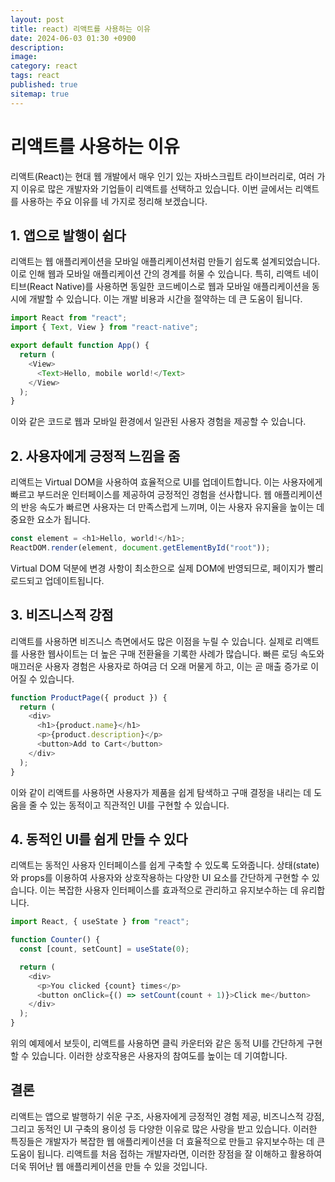 ```yaml
---
layout: post
title: react) 리액트를 사용하는 이유
date: 2024-06-03 01:30 +0900
description:
image:
category: react
tags: react
published: true
sitemap: true
---
```


# 리액트를 사용하는 이유

리액트(React)는 현대 웹 개발에서 매우 인기 있는 자바스크립트 라이브러리로, 여러 가지 이유로 많은 개발자와 기업들이 리액트를 선택하고 있습니다. 이번 글에서는 리액트를 사용하는 주요 이유를 네 가지로 정리해 보겠습니다.

## 1. 앱으로 발행이 쉽다

리액트는 웹 애플리케이션을 모바일 애플리케이션처럼 만들기 쉽도록 설계되었습니다. 이로 인해 웹과 모바일 애플리케이션 간의 경계를 허물 수 있습니다. 특히, 리액트 네이티브(React Native)를 사용하면 동일한 코드베이스로 웹과 모바일 애플리케이션을 동시에 개발할 수 있습니다. 이는 개발 비용과 시간을 절약하는 데 큰 도움이 됩니다.

```javascript
import React from "react";
import { Text, View } from "react-native";

export default function App() {
  return (
    <View>
      <Text>Hello, mobile world!</Text>
    </View>
  );
}
```

이와 같은 코드로 웹과 모바일 환경에서 일관된 사용자 경험을 제공할 수 있습니다.

## 2. 사용자에게 긍정적 느낌을 줌

리액트는 Virtual DOM을 사용하여 효율적으로 UI를 업데이트합니다. 이는 사용자에게 빠르고 부드러운 인터페이스를 제공하여 긍정적인 경험을 선사합니다. 웹 애플리케이션의 반응 속도가 빠르면 사용자는 더 만족스럽게 느끼며, 이는 사용자 유지율을 높이는 데 중요한 요소가 됩니다.

```javascript
const element = <h1>Hello, world!</h1>;
ReactDOM.render(element, document.getElementById("root"));
```

Virtual DOM 덕분에 변경 사항이 최소한으로 실제 DOM에 반영되므로, 페이지가 빨리 로드되고 업데이트됩니다.

## 3. 비즈니스적 강점

리액트를 사용하면 비즈니스 측면에서도 많은 이점을 누릴 수 있습니다. 실제로 리액트를 사용한 웹사이트는 더 높은 구매 전환율을 기록한 사례가 많습니다. 빠른 로딩 속도와 매끄러운 사용자 경험은 사용자로 하여금 더 오래 머물게 하고, 이는 곧 매출 증가로 이어질 수 있습니다.

```javascript
function ProductPage({ product }) {
  return (
    <div>
      <h1>{product.name}</h1>
      <p>{product.description}</p>
      <button>Add to Cart</button>
    </div>
  );
}
```

이와 같이 리액트를 사용하면 사용자가 제품을 쉽게 탐색하고 구매 결정을 내리는 데 도움을 줄 수 있는 동적이고 직관적인 UI를 구현할 수 있습니다.

## 4. 동적인 UI를 쉽게 만들 수 있다

리액트는 동적인 사용자 인터페이스를 쉽게 구축할 수 있도록 도와줍니다. 상태(state)와 props를 이용하여 사용자와 상호작용하는 다양한 UI 요소를 간단하게 구현할 수 있습니다. 이는 복잡한 사용자 인터페이스를 효과적으로 관리하고 유지보수하는 데 유리합니다.

```javascript
import React, { useState } from "react";

function Counter() {
  const [count, setCount] = useState(0);

  return (
    <div>
      <p>You clicked {count} times</p>
      <button onClick={() => setCount(count + 1)}>Click me</button>
    </div>
  );
}
```

위의 예제에서 보듯이, 리액트를 사용하면 클릭 카운터와 같은 동적 UI를 간단하게 구현할 수 있습니다. 이러한 상호작용은 사용자의 참여도를 높이는 데 기여합니다.

## 결론

리액트는 앱으로 발행하기 쉬운 구조, 사용자에게 긍정적인 경험 제공, 비즈니스적 강점, 그리고 동적인 UI 구축의 용이성 등 다양한 이유로 많은 사랑을 받고 있습니다. 이러한 특징들은 개발자가 복잡한 웹 애플리케이션을 더 효율적으로 만들고 유지보수하는 데 큰 도움이 됩니다. 리액트를 처음 접하는 개발자라면, 이러한 장점을 잘 이해하고 활용하여 더욱 뛰어난 웹 애플리케이션을 만들 수 있을 것입니다.
